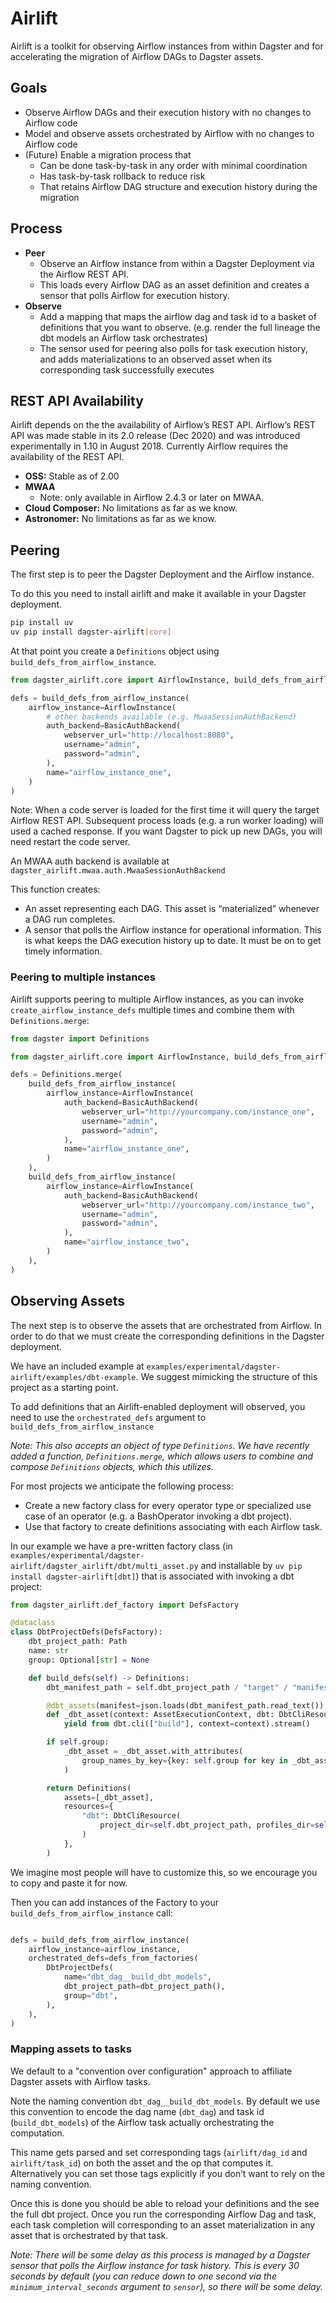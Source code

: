 # Airlift

Airlift is a toolkit for observing Airflow instances from within Dagster and for accelerating the migration of Airflow DAGs to Dagster assets.

## Goals

- Observe Airflow DAGs and their execution history with no changes to Airflow code
- Model and observe assets orchestrated by Airflow with no changes to Airflow code
- (Future) Enable a migration process that
  - Can be done task-by-task in any order with minimal coordination
  - Has task-by-task rollback to reduce risk
  - That retains Airflow DAG structure and execution history during the migration

## Process

- **Peer**
  - Observe an Airflow instance from within a Dagster Deployment via the Airflow REST API.
  - This loads every Airflow DAG as an asset definition and creates a sensor that polls Airflow for execution history.
- **Observe**
  - Add a mapping that maps the airflow dag and task id to a basket of definitions that you want to observe. (e.g. render the full lineage the dbt models an Airflow task orchestrates)
  - The sensor used for peering also polls for task execution history, and adds materializations to an observed asset when its corresponding task successfully executes

## REST API Availability

Airlift depends on the the availability of Airflow’s REST API. Airflow’s REST API was made stable in its 2.0 release (Dec 2020) and was introduced experimentally in 1.10 in August 2018. Currently Airflow requires the availability of the REST API.

- **OSS:** Stable as of 2.00
- **MWAA**
  - Note: only available in Airflow 2.4.3 or later on MWAA.
- **Cloud Composer:** No limitations as far as we know.
- **Astronomer:** No limitations as far as we know.

## Peering

The first step is to peer the Dagster Deployment and the Airflow instance.

To do this you need to install airlift and make it available in your Dagster deployment.

```bash
pip install uv
uv pip install dagster-airlift[core]
```

At that point you create a `Definitions` object using `build_defs_from_airflow_instance`.

```python
from dagster_airlift.core import AirflowInstance, build_defs_from_airflow_instance

defs = build_defs_from_airflow_instance(
    airflow_instance=AirflowInstance(
        # other backends available (e.g. MwaaSessionAuthBackend)
        auth_backend=BasicAuthBackend(
            webserver_url="http://localhost:8080",
            username="admin",
            password="admin",
        ),
        name="airflow_instance_one",
    )
)
```

Note: When a code server is loaded for the first time it will query the target Airflow REST API. Subsequent process loads (e.g. a run worker loading) will used a cached response. If you want Dagster to pick up new DAGs, you will need restart the code server.

An MWAA auth backend is available at `dagster_airlift.mwaa.auth.MwaaSessionAuthBackend`

This function creates:

- An asset representing each DAG. This asset is “materialized” whenever a DAG run completes.
- A sensor that polls the Airflow instance for operational information. This is what keeps the DAG execution history up to date. It must be on to get timely information.

### Peering to multiple instances

Airlift supports peering to multiple Airflow instances, as you can invoke `create_airflow_instance_defs` multiple times and combine them with `Definitions.merge`:

```python
from dagster import Definitions

from dagster_airlift.core import AirflowInstance, build_defs_from_airflow_instance

defs = Definitions.merge(
    build_defs_from_airflow_instance(
        airflow_instance=AirflowInstance(
            auth_backend=BasicAuthBackend(
                webserver_url="http://yourcompany.com/instance_one",
                username="admin",
                password="admin",
            ),
            name="airflow_instance_one",
        )
    ),
    build_defs_from_airflow_instance(
        airflow_instance=AirflowInstance(
            auth_backend=BasicAuthBackend(
                webserver_url="http://yourcompany.com/instance_two",
                username="admin",
                password="admin",
            ),
            name="airflow_instance_two",
        )
    ),
)
```

## Observing Assets

The next step is to observe the assets that are orchestrated from Airflow. In order to do that we must create the corresponding definitions in the Dagster deployment.

We have an included example at `examples/experimental/dagster-airlift/examples/dbt-example`. We suggest mimicking the structure of this project as a starting point.

To add definitions that an Airlift-enabled deployment will observed, you need to use the `orchestrated_defs` argument to `build_defs_from_airflow_instance`

_Note: This also accepts an object of type `Definitions`. We have recently added a function, `Definitions.merge`, which allows users to combine and compose `Definitions` objects, which this utilizes._

For most projects we anticipate the following process:

- Create a new factory class for every operator type or specialized use case of an operator (e.g. a BashOperator invoking a dbt project).
- Use that factory to create definitions associating with each Airflow task.

In our example we have a pre-written factory class (in `examples/experimental/dagster-airlift/dagster_airlift/dbt/multi_asset.py` and installable by `uv pip install dagster-airlift[dbt]`) that is associated with invoking a dbt project:

```python
from dagster_airlift.def_factory import DefsFactory

@dataclass
class DbtProjectDefs(DefsFactory):
    dbt_project_path: Path
    name: str
    group: Optional[str] = None

    def build_defs(self) -> Definitions:
        dbt_manifest_path = self.dbt_project_path / "target" / "manifest.json"

        @dbt_assets(manifest=json.loads(dbt_manifest_path.read_text()), name=self.name)
        def _dbt_asset(context: AssetExecutionContext, dbt: DbtCliResource):
            yield from dbt.cli(["build"], context=context).stream()

        if self.group:
            _dbt_asset = _dbt_asset.with_attributes(
                group_names_by_key={key: self.group for key in _dbt_asset.keys}
            )

        return Definitions(
            assets=[_dbt_asset],
            resources={
                "dbt": DbtCliResource(
                    project_dir=self.dbt_project_path, profiles_dir=self.dbt_project_path
                )
            },
        )
```

We imagine most people will have to customize this, so we encourage you to copy and paste it for now.

Then you can add instances of the Factory to your `build_defs_from_airflow_instance` call:

```python

defs = build_defs_from_airflow_instance(
    airflow_instance=airflow_instance,
    orchestrated_defs=defs_from_factories(
        DbtProjectDefs(
            name="dbt_dag__build_dbt_models",
            dbt_project_path=dbt_project_path(),
            group="dbt",
        ),
    ),
)
```

### Mapping assets to tasks

We default to a "convention over configuration" approach to affiliate Dagster assets with Airflow tasks.

Note the naming convention `dbt_dag__build_dbt_models`. By default we use this convention to encode the dag name (`dbt_dag`) and task id (`build_dbt_models`) of the Airflow task actually orchestrating the computation.

This name gets parsed and set corresponding tags (`airlift/dag_id` and `airlift/task_id`) on both the asset and the op that computes it. Alternatively you can set those tags explicitly if you don’t want to rely on the naming convention.

Once this is done you should be able to reload your definitions and the see the full dbt project. Once you run the corresponding Airflow Dag and task, each task completion will corresponding to an asset materialization in any asset that is orchestrated by that task.

_Note: There will be some delay as this process is managed by a Dagster sensor that polls the Airflow instance for task history. This is every 30 seconds by default (you can reduce down to one second via the `minimum_interval_seconds` argument to `sensor`), so there will be some delay._

